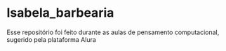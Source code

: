 # Isabela_barbearia
Esse repositório foi feito durante as aulas de pensamento computacional, sugerido pela plataforma Alura

